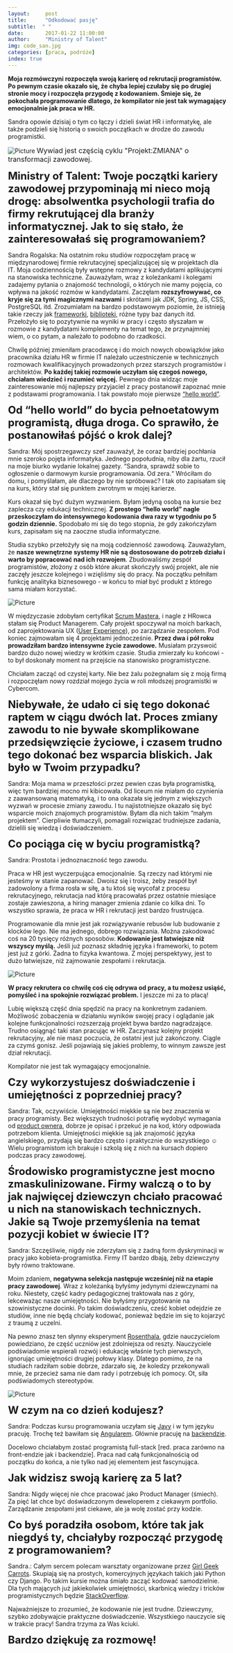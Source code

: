 ```yaml
---
layout:     post
title:      "Odkodować pasję"
subtitle:  " "
date:       2017-01-22 11:00:00 
author:     "Ministry of Talent"
img: code_san.jpg
categories: [praca, podróże]
index: true
---
```

<b> Moja rozmówczyni rozpoczęła swoją karierę od rekrutacji programistów. 
Po pewnym czasie okazało się, że chyba lepiej czułaby się po drugiej stronie mocy i rozpoczęła przygodę z kodowaniem.
Śmieje się, że pokochała programowanie dlatego, że kompilator nie jest tak wymagający emocjonalnie jak praca w HR. </b>

Sandra opowie dzisiaj o tym co łączy i dzieli świat HR i informatykę, ale także podzieli się historią o swoich początkach w drodze do zawodu programistki.



<img src="/images/code_san.jpg" class="img-responsive" alt="Picture"> <font size="3">Wywiad jest częścią cyklu "Projekt:ZMIANA" o transformacji zawodowej.</font>

<b><font size="5,5">Ministry of Talent: Twoje początki kariery zawodowej przypominają mi nieco moją drogę: absolwentka psychologii trafia do firmy rekrutującej dla branży informatycznej. Jak to się stało, że zainteresowałaś się programowaniem?</font></b>

Sandra Rogalska: Na ostatnim roku studiów rozpoczęłam pracę w międzynarodowej firmie rekrutacyjnej specjalizującej się w projektach dla IT. Moja codziennością były wstępne rozmowy z kandydatami aplikującymi na stanowiska techniczne. Zauważyłam, wraz z koleżankami i kolegami zadajemy pytania o znajomość technologii, o których nie mamy pojęcia, co wpływa na jakość rozmów w kandydatami. Zaczęłam <b>rozszyfrowywać, co kryje się za tymi magicznymi nazwami</b> i skrótami jak JDK, Spring, JS, CSS, PostgreSQL itd. Zrozumiałam na bardzo podstawowym poziomie, że istnieją takie rzeczy jak <a href="https://pl.wikipedia.org/wiki/Framework" target="_blank">frameworki</a>, <a href="https://pl.wikipedia.org/wiki/Biblioteka_programistyczna" target="_blank">biblioteki</a>, różne typy baz danych itd. Przełożyło się to pozytywnie na wyniki w pracy i często słyszałam w rozmowie z kandydatami komplementy na temat tego, że przynajmniej wiem, o co pytam, a należało to podobno do rzadkości.


Chwilę później zmieniłam pracodawcę i do moich nowych obowiązków jako pracownika działu HR w firmie IT należało uczestniczenie w technicznych rozmowach kwalifikacyjnych prowadzonych przez starszych programistów i architektów. <b>Po każdej takiej rozmowie uczyłam się czegoś nowego, chciałam wiedzieć i rozumieć więcej.</b> 
Pewnego dnia widząc moje zainteresowanie mój najlepszy przyjaciel z pracy postanowił zapoznać mnie z podstawami programowania. I tak powstało moje pierwsze <a href="https://pl.wikipedia.org/wiki/Hello_world" target="_blank">“hello world”</a>. 


<b><font size="5,5">Od “hello world” do bycia pełnoetatowym programistą, długa droga. Co sprawiło, że postanowiłaś pójść o krok dalej?</font></b>


Sandra: Mój spostrzegawczy szef zauważył, że coraz bardziej pochłania mnie szeroko pojęta informatyka. Jednego popołudnia, niby dla żartu, rzucił na moje biurko wydanie lokalnej gazety. “Sandra,  sprawdź sobie to ogłoszenie o  darmowym kursie programowania. Od zera.“ Wróciłam do domu, i pomyślałam, ale dlaczego by nie spróbować? I tak oto zapisałam się na kurs, który stał się punktem zwrotnym w mojej karierze.   


Kurs okazał się być dużym wyzwaniem. Byłam jedyną osobą na kursie bez zaplecza czy edukacji technicznej.  <b>Z prostego “hello world” nagle przeskoczyłam do intensywnego kodowania dwa razy w tygodniu po 5 godzin dziennie.</b> Spodobało mi się do tego stopnia, że gdy zakończyłam kurs, zapisałam się na zaoczne studia informatyczne. 

Studia szybko przełożyły się na moją codzienność zawodową.  Zauważyłam, że <b>nasze wewnętrzne systemy HR nie są dostosowane do potrzeb działu i warto by popracować nad ich rozwojem</b>. Zbudowaliśmy zespół programistów, złożony z osób które akurat skończyły swój projekt, ale nie zaczęły jeszcze kolejnego i wzięliśmy się do pracy. Na początku pełniłam funkcję analityka biznesowego - w końcu to miał być produkt z którego sama miałam korzystać.  

<img src="/images/rsz_process.jpg" class="img-responsive" alt="Picture">


W międzyczasie zdobyłam certyfikat <a href="https://pl.wikipedia.org/wiki/Scrum" target="_blank">Scrum Mastera</a>, i nagle z HRowca stałam się Product Managerem. Cały projekt spoczywał na moich barkach, od zaprojektowania UX (<a href="https://pl.wikipedia.org/wiki/User_experience" target="_blank">User Experience</a>), po zarządzanie zespołem. Pod koniec zajmowałam się 4 projektami jednocześnie. <b>Przez dwa i pół roku prowadziłam bardzo intensywne życie zawodowe.</b> Musiałam przyswoić bardzo dużo nowej wiedzy w krótkim czasie. Studia zmierzały ku końcowi - to był doskonały moment na przejście na stanowisko programistyczne.

Chciałam zacząć od czystej karty. Nie bez żalu pożegnałam się z moją firmą i rozpoczęłam nowy rozdział mojego życia w roli młodszej programistki w Cybercom. 



<b><font size="5,5">Niebywałe, że udało ci się tego dokonać raptem w ciągu dwóch lat. Proces zmiany zawodu to nie bywałe skomplikowane przedsięwzięcie życiowe, i czasem trudno tego dokonać bez wsparcia bliskich. Jak było w Twoim przypadku?</font></b>

Sandra: Moja mama w przeszłości przez pewien czas była programistką, więc tym bardziej mocno mi kibicowała.
Od liceum nie miałam do czynienia z zaawansowaną matematyką, i to ona okazała się jednym z większych wyzwań w procesie zmiany zawodu. I tu najistotniejsze okazało się być wsparcie moich znajomych programistów. Byłam dla nich takim “małym projektem”. Cierpliwie tłumaczyli, pomagali rozwiązać trudniejsze zadania, dzielili się wiedzą i doświadczeniem. 


<b><font size="5,5">Co pociąga cię w byciu programistką?</font></b>

Sandra: Prostota i jednoznaczność tego zawodu. 

Praca w HR jest wyczerpująca emocjonalnie. Są rzeczy nad którymi nie jesteśmy w stanie zapanować. Dwoisz się i troisz, żeby zespół był zadowolony a firma rosła w siłę, a tu ktoś się wycofał z procesu rekrutacyjnego, rekrutacja nad którą pracowałaś przez ostatnie miesiące zostaje zawieszona, a hiring manager zmienia zdanie co kilka dni. To wszystko sprawia, że praca w HR i rekrutacji jest bardzo frustrująca. 

Programowanie dla mnie jest jak rozwiązywanie rebusów lub budowanie z klocków lego. Nie ma jednego, dobrego rozwiązania. Można zakodować coś na 20 tysięcy różnych sposobów. 
<b>Kodowanie jest łatwiejsze niż wszyscy myślą.</b> Jeśli już poznasz składnię języka i frameworki, to potem jest już z górki. Żadna to fizyka kwantowa. 
Z mojej perspektywy, jest to dużo łatwiejsze, niż zajmowanie zespołami i rekrutacja. 


<img src="/images/rsz_san_laptop.jpg" class="img-responsive" alt="Picture">


<b>W pracy rekrutera co chwilę coś cię odrywa od pracy, a tu możesz usiąść, pomyśleć i na spokojnie rozwiązać problem.</b> I jeszcze mi za to płacą!

Lubię większą część dnia spędzić na pracy na konkretnym zadaniem. Możliwość zobaczenia w działaniu wyników swojej pracy i oglądanie jak kolejne funkcjonalności rozszerzają projekt bywa bardzo nagradzające. Trudno osiągnąć taki stan pracując w HR. Zaczynasz kolejny projekt rekrutacyjny, ale nie masz poczucia, że ostatni jest już zakończony. Ciągle za czymś gonisz. Jeśli pojawiają się jakieś problemy, to winnym zawsze jest dział rekrutacji. 

Kompilator nie jest tak wymagający emocjonalnie. 

<b><font size="5,5">Czy wykorzystujesz doświadczenie i umiejętności z poprzedniej pracy?</font></b>


Sandra: Tak, oczywiście. Umiejętności miękkie są nie bez znaczenia w pracy programisty. Bez większych trudności potrafię wydobyć wymagania od <a href="http://scrum-master.pl/product-owner-czy-pelniacy-obowiazki/" target="_blank">product ownera</a>, dobrze je opisać i przekuć je na kod, który odpowiada potrzebom klienta. Umiejętności miękkie są jak znajomość języka angielskiego, przydają się bardzo często i praktycznie do wszystkiego ☺  Wielu programistom ich brakuje i szkolą się z nich na kursach dopiero podczas pracy zawodowej. 


<b><font size="5,5">Środowisko programistyczne jest mocno zmaskulinizowane. Firmy walczą o to by jak najwięcej dziewczyn chciało pracować u nich na stanowiskach technicznych. Jakie są Twoje przemyślenia na temat pozycji kobiet w świecie IT? </font></b>


Sandra: Szczęśliwie, nigdy nie zderzyłam się z żadną form dyskryminacji w pracy jako kobieta-programistka.  Firmy IT bardzo dbają, żeby dziewczyny były równo traktowane.

Moim zdaniem, <b>negatywna selekcja następuje wcześniej niż na etapie pracy zawodowej</b>. Wraz z koleżanką byłyśmy jedynymi dziewczynami na roku. Niestety, część kadry pedagogicznej traktowała nas z góry, lekceważąc nasze umiejętności. Nie byłyśmy przygotowanie na szowinistyczne docinki. Po takim doświadczeniu, cześć kobiet odejdzie ze studiów, inne nie będą chciały kodować, ponieważ będzie im się to kojarzyć z traumą z uczelni.

Na pewno znasz ten słynny eksperyment <a href="https://pl.wikipedia.org/wiki/Efekt_Pigmaliona" target="_blank">Rosenthala</a>, gdzie nauczycielom powiedziano, że część uczniów jest zdolniejsza od reszty. Nauczyciele podświadomie wspierali rozwój i edukację właśnie tych pierwszych, ignorując umiejętności drugiej połowy klasy. Dlatego pomimo, że na studiach radziłam sobie dobrze, zdarzało się, że koledzy przekonywali mnie, że przecież sama nie dam rady i potrzebuję ich pomocy. Ot, siła podświadomych stereotypów.

<img src="/images/rsz_san_code.jpg" class="img-responsive" alt="Picture">


<b><font size="5,5">W czym na co dzień kodujesz?</font></b>

Sandra: Podczas kursu programowania uczyłam się <a href="https://pl.wikipedia.org/wiki/Java" target="_blank">Javy</a> i w tym języku pracuję. Trochę też bawiłam się <a href="https://pl.wikipedia.org/wiki/AngularJS" target="_blank">Angularem</a>. Głównie pracuję na <a href="https://pl.wikipedia.org/wiki/Front-end_i_back-end" target="_blank">backendzie</a>. 

Docelowo chciałabym zostać programistą full-stack [red. praca zarówno na front-endzie jak i backendzie]. Praca nad całą funkcjonalnością od początku do końca, a nie tylko nad jej elementem jest fascynująca. 


<b><font size="5,5">Jak widzisz swoją karierę za 5 lat?</font></b>



Sandra: Nigdy więcej nie chce pracować jako Product Manager (śmiech). Za pięć lat chce być doświadczonym deweloperem z ciekawym portfolio.  Zarządzanie zespołami jest ciekawe, ale ja wolę zostać przy kodzie. 


<b><font size="5,5">Co byś poradziła osobom, które tak jak niegdyś ty, chciałyby rozpocząć przygodę z programowaniem?</font></b>



Sandra.: Całym sercem polecam warsztaty organizowane przez <a href="http://geekgirlscarrots.org/" target="_blank">Girl Geek Carrots</a>. 
Skupiają się na prostych, komercyjnych językach takich jaki Python czy Django. Po takim kursie można śmiało zacząć kodować samodzielnie.  Dla tych mających już jakiekolwiek umiejętności, skarbnicą wiedzy i tricków programistycznych będzie <a href="http://stackoverflow.com/" target="_blank">StackOverflow</a>.


Najważniejsze to zrozumieć, że kodowanie nie jest trudne. Dziewczyny, szybko zdobywajcie praktyczne doświadczenie. Wszystkiego nauczycie się w trakcie pracy!
Sandra trzyma za Was kciuki.


<b><font size="5,5"> Bardzo dziękuję za rozmowę! </font></b>


